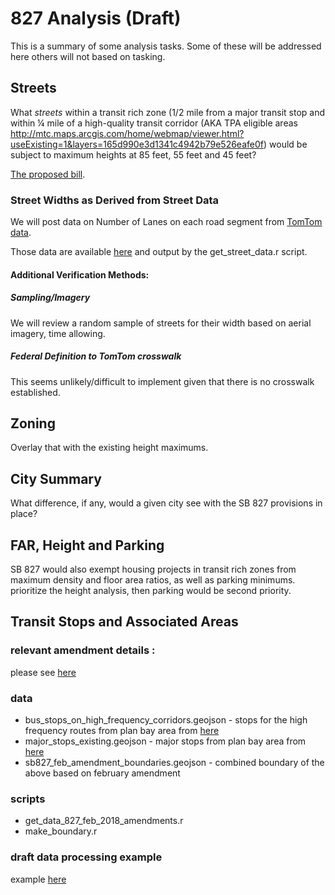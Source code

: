 # 827 Analysis (Draft)

This is a summary of some analysis tasks. Some of these will be addressed here others will not based on tasking. 

## Streets

What *streets* within a transit rich zone (1/2 mile from a major transit stop and within ¼ mile of a high-quality transit corridor (AKA TPA eligible areas <http://mtc.maps.arcgis.com/home/webmap/viewer.html?useExisting=1&layers=165d990e3d1341c4942b79e526eafe0f>) would be subject to maximum heights at 85 feet, 55 feet and 45 feet?

[The proposed bill](https://leginfo.legislature.ca.gov/faces/billTextClient.xhtml?bill_id=201720180SB827).

### Street Widths as Derived from Street Data

We will post data on Number of Lanes on each road segment from [TomTom data](https://github.com/BayAreaMetro/DataServices/tree/master/TomTom%20Base%20Map/etl#multinet-2016). 

Those data are available [here](http://mtc.maps.arcgis.com/home/item.html?id=74876cd626354abe90f49d66f447e530&jobid=6cb68df9-4498-413c-84e9-82bb31d58d1d) and output by the get_street_data.r script. 

#### Additional Verification Methods:

##### Sampling/Imagery

We will review a random sample of streets for their width based on aerial imagery, time allowing. 

##### Federal Definition to TomTom crosswalk

This seems unlikely/difficult to implement given that there is no crosswalk established. 

## Zoning

Overlay that with the existing height maximums. 

## City Summary

What difference, if any, would a given city see with the SB 827 provisions in place?

## FAR, Height and Parking

SB 827 would also exempt housing projects in transit rich zones from maximum density and floor area ratios, as well as parking minimums. prioritize the height analysis, then parking would be second priority.

## Transit Stops and Associated Areas

### relevant amendment details :
please see [here](https://medium.com/@Scott_Wiener/sb-827-amendments-strengthening-demolition-displacement-protections-4ced4c942ac9)

### data
- bus_stops_on_high_frequency_corridors.geojson - stops for the high frequency routes from plan bay area from [here](https://hub.arcgis.com/datasets/6b9d4597489d451187f49525f1a7b6cf)
- major_stops_existing.geojson - major stops from plan bay area from [here](http://opendata.mtc.ca.gov/datasets/major-transit-stops-2017)
- sb827_feb_amendment_boundaries.geojson - combined boundary of the above based on february amendment

### scripts
- get_data_827_feb_2018_amendments.r
- make_boundary.r

### draft data processing example

example [here](https://bayareametro.github.io/Data-And-Visualization-Projects/sb827/sb827_amendment_example.html)


